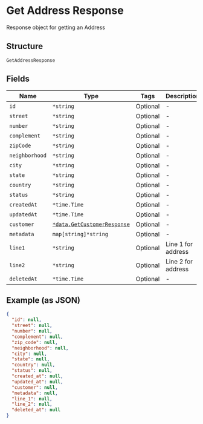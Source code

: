 
# Get Address Response

Response object for getting an Address

## Structure

`GetAddressResponse`

## Fields

| Name | Type | Tags | Description |
|  --- | --- | --- | --- |
| `id` | `*string` | Optional | - |
| `street` | `*string` | Optional | - |
| `number` | `*string` | Optional | - |
| `complement` | `*string` | Optional | - |
| `zipCode` | `*string` | Optional | - |
| `neighborhood` | `*string` | Optional | - |
| `city` | `*string` | Optional | - |
| `state` | `*string` | Optional | - |
| `country` | `*string` | Optional | - |
| `status` | `*string` | Optional | - |
| `createdAt` | `*time.Time` | Optional | - |
| `updatedAt` | `*time.Time` | Optional | - |
| `customer` | [`*data.GetCustomerResponse`](../../doc/models/get-customer-response.md) | Optional | - |
| `metadata` | `map[string]*string` | Optional | - |
| `line1` | `*string` | Optional | Line 1 for address |
| `line2` | `*string` | Optional | Line 2 for address |
| `deletedAt` | `*time.Time` | Optional | - |

## Example (as JSON)

```json
{
  "id": null,
  "street": null,
  "number": null,
  "complement": null,
  "zip_code": null,
  "neighborhood": null,
  "city": null,
  "state": null,
  "country": null,
  "status": null,
  "created_at": null,
  "updated_at": null,
  "customer": null,
  "metadata": null,
  "line_1": null,
  "line_2": null,
  "deleted_at": null
}
```

